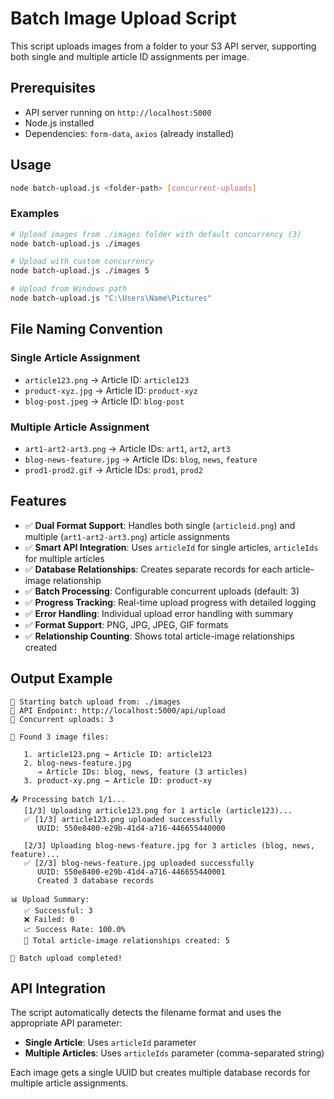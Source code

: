 # Batch Image Upload Script

This script uploads images from a folder to your S3 API server, supporting both single and multiple article ID assignments per image.

## Prerequisites

- API server running on `http://localhost:5000`
- Node.js installed
- Dependencies: `form-data`, `axios` (already installed)

## Usage

```bash
node batch-upload.js <folder-path> [concurrent-uploads]
```

### Examples

```bash
# Upload images from ./images folder with default concurrency (3)
node batch-upload.js ./images

# Upload with custom concurrency
node batch-upload.js ./images 5

# Upload from Windows path
node batch-upload.js "C:\Users\Name\Pictures"
```

## File Naming Convention

### Single Article Assignment
- `article123.png` → Article ID: `article123`
- `product-xyz.jpg` → Article ID: `product-xyz`
- `blog-post.jpeg` → Article ID: `blog-post`

### Multiple Article Assignment
- `art1-art2-art3.png` → Article IDs: `art1`, `art2`, `art3`
- `blog-news-feature.jpg` → Article IDs: `blog`, `news`, `feature`
- `prod1-prod2.gif` → Article IDs: `prod1`, `prod2`

## Features

- ✅ **Dual Format Support**: Handles both single (`articleid.png`) and multiple (`art1-art2-art3.png`) article assignments
- ✅ **Smart API Integration**: Uses `articleId` for single articles, `articleIds` for multiple articles
- ✅ **Database Relationships**: Creates separate records for each article-image relationship
- ✅ **Batch Processing**: Configurable concurrent uploads (default: 3)
- ✅ **Progress Tracking**: Real-time upload progress with detailed logging
- ✅ **Error Handling**: Individual upload error handling with summary
- ✅ **Format Support**: PNG, JPG, JPEG, GIF formats
- ✅ **Relationship Counting**: Shows total article-image relationships created

## Output Example

```
🚀 Starting batch upload from: ./images
📡 API Endpoint: http://localhost:5000/api/upload
🔄 Concurrent uploads: 3

📁 Found 3 image files:

   1. article123.png → Article ID: article123
   2. blog-news-feature.jpg
      → Article IDs: blog, news, feature (3 articles)
   3. product-xy.png → Article ID: product-xy

📤 Processing batch 1/1...
   [1/3] Uploading article123.png for 1 article (article123)...
   ✅ [1/3] article123.png uploaded successfully
      UUID: 550e8400-e29b-41d4-a716-446655440000

   [2/3] Uploading blog-news-feature.jpg for 3 articles (blog, news, feature)...
   ✅ [2/3] blog-news-feature.jpg uploaded successfully
      UUID: 550e8400-e29b-41d4-a716-446655440001
      Created 3 database records

📊 Upload Summary:
   ✅ Successful: 3
   ❌ Failed: 0
   📈 Success Rate: 100.0%
   🔗 Total article-image relationships created: 5

🎉 Batch upload completed!
```

## API Integration

The script automatically detects the filename format and uses the appropriate API parameter:

- **Single Article**: Uses `articleId` parameter
- **Multiple Articles**: Uses `articleIds` parameter (comma-separated string)

Each image gets a single UUID but creates multiple database records for multiple article assignments.